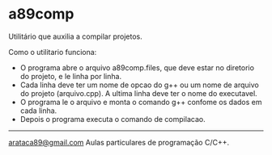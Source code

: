 # a89comp

Utilitário que auxilia a compilar projetos.

Como o utilitario funciona:
- O programa abre o arquivo a89comp.files, que deve estar no diretorio do projeto, e le linha por linha.
- Cada linha deve ter um nome de opcao do g++ ou um nome de arquivo do projeto (arquivo.cpp). A ultima linha deve ter o nome do executavel.
- O programa le o arquivo e monta o comando g++ confome os dados em cada linha.
- Depois o programa executa o comando de compilacao.

-----------
arataca89@gmail.com
Aulas particulares de programação C/C++.
